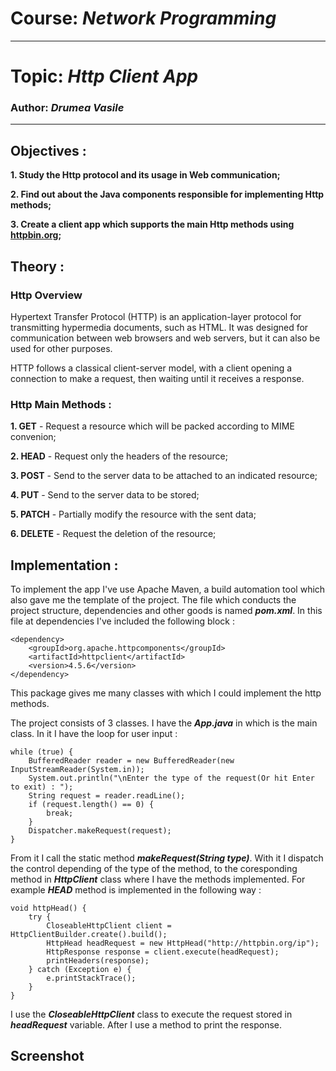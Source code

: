 # Course: *Network Programming*
------
# Topic: *Http Client App*
### Author: *Drumea Vasile*
------
## Objectives :
__1. Study the Http protocol and its usage in Web communication;__

__2. Find out about the Java components responsible for implementing Http methods;__

__3. Create a client app which supports the main Http methods using [httpbin.org](httpbin.org);__

## Theory :

### Http Overview

Hypertext Transfer Protocol (HTTP) is an application-layer protocol for transmitting hypermedia documents, such as HTML. It was designed for communication between web browsers and web servers, but it can also be used for other purposes. 

HTTP follows a classical client-server model, with a client opening a connection to make a request, then waiting until it receives a response. 

### Http Main Methods : 

**1. GET** - Request a resource which will be packed according to MIME convenion; 

**2. HEAD** - Request only the headers of the resource;

**3. POST** - Send to the server data to be attached to an indicated resource;

**4. PUT** - Send to the server data to be stored;

**5. PATCH** - Partially modify the resource with the sent data;

**6. DELETE** - Request the deletion of the resource;

## Implementation :

To implement the app I've use Apache Maven, a build automation tool which also gave me the template of the project. The file which conducts the project structure, dependencies and other goods is named _**pom.xml**_. In this file at dependencies I've included the following block : 

```
<dependency>
    <groupId>org.apache.httpcomponents</groupId>
    <artifactId>httpclient</artifactId>
    <version>4.5.6</version>
</dependency>
```

This package gives me many classes with which I could implement the http methods.

The project consists of 3 classes. I have the _**App.java**_ in which is the main class. In it I have the loop for user input : 
```
while (true) {
    BufferedReader reader = new BufferedReader(new InputStreamReader(System.in));
    System.out.println("\nEnter the type of the request(Or hit Enter to exit) : ");
    String request = reader.readLine();
    if (request.length() == 0) {
        break;
    }
    Dispatcher.makeRequest(request);
}
```

From it I call the static method _**makeRequest(String type)**_. With it I dispatch the control depending of the type of the method, to the coresponding method in _**HttpClient**_ class where I have the methods implemented. For example _**HEAD**_ method is implemented in the following way : 
```
void httpHead() {
    try {
        CloseableHttpClient client = HttpClientBuilder.create().build();
        HttpHead headRequest = new HttpHead("http://httpbin.org/ip");
        HttpResponse response = client.execute(headRequest);
        printHeaders(response);
    } catch (Exception e) {
        e.printStackTrace();
    }
}
```

I use the _**CloseableHttpClient**_ class to execute the request stored in _**headRequest**_ variable. After I use a method to print the response. 

## Screenshot
